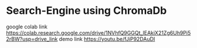 # Search-Engine using ChromaDb
google colab link https://colab.research.google.com/drive/1NVhfQ9GGQt_lEAkiX21Zg6Uh9Pi52rBW?usp=drive_link
demo link https://youtu.be/fJiP92DAuDI
